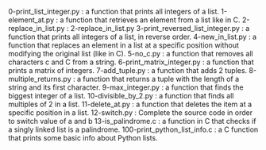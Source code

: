 0-print_list_integer.py : a function that prints all integers of a list.
1-element_at.py : a function that retrieves an element from a list like in C.
2-replace_in_list.py : 2-replace_in_list.py
3-print_reversed_list_integer.py : a function that prints all integers of a list, in reverse order.
4-new_in_list.py : a function that replaces an element in a list at a specific position without modifying the original list (like in C).
5-no_c.py : a function that removes all characters c and C from a string.
6-print_matrix_integer.py : a function that prints a matrix of integers.
7-add_tuple.py : a function that adds 2 tuples.
8-multiple_returns.py : a function that returns a tuple with the length of a string and its first character.
9-max_integer.py : a function that finds the biggest integer of a list.
10-divisible_by_2.py : a function that finds all multiples of 2 in a list.
11-delete_at.py : a function that deletes the item at a specific position in a list.
12-switch.py : Complete the source code in order to switch value of a and b 
13-is_palindrome.c :  a function in C that checks if a singly linked list is a palindrome.
100-print_python_list_info.c : a C function that prints some basic info about Python lists.
